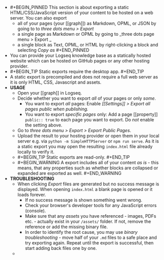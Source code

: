 -
  #+BEGIN_PINNED
  This section is about exporting a static HTML/CSS/JavaScript version of your content to be hosted on a web server. You can also export 
  * all of your pages (your [[graph]]) as Markdown, OPML, or JSON by going to to _three dots menu > Export_
  * a single page as Markdown or OPML by going to _three dots page menu > Export _
  * a single block as Text, OPML, or HTML by right-clicking a block and selecting _Copy as_
  #+END_PINNED
- You can provide your Logseq knowledge base as a statically hosted website which can be hosted on GitHub pages or any other hosting provider.
-
  #+BEGIN_TIP
  Static exports require the desktop app.
  #+END_TIP
- A static export is precompiled and does not require a full web server as it is only HTML, CSS, Javascript and assets.
- **USAGE**
	- Open your [[graph]] in Logseq.
	- Decide whether you want to export _all_ of your pages or only _some_.
		- You want to export _all_ pages: Enable *[[Settings]] > Export all pages public when publishing.*
		- You want to export _specific pages_ only: Add a page [[property]] `public:: true` to each page you want to export. Do _not_ enable the setting above.
	- Go to _three dots menu > Export > Export Public Pages_.
	- Upload the result to your hosting provider or open them in your local server e.g. via `python -m SimpleHTTPServer` or `npm run serve`. As it is a static export you may open the resulting `index.html` file already locally to verify it.
	-
	  #+BEGIN_TIP
	  Static exports are read-only.
	  #+END_TIP
	-
	  #+BEGIN_WARNING
	  A export includes all of your content _as is_ - this means, that any properties such as whether blocks are collapsed or expanded are exported as well.
	  #+END_WARNING
- **TROUBLESHOOTING**
	- When clicking _Export_ files are generated but no success message is displayed. When opening `index.html` a blank page is opened or it loads forever.
		- If no success message is shown something went wrong.
		- Check your browser's developer tools for any JavaScript errors (console).
		- Make sure that any _assets_ you have referenced - images, PDFs etc. - actually exist in your `/assets/` folder. If not, remove the reference or add the missing binary file.
		- In order to identify the root cause, you may use _binary troubleshooting_ - move half of your `.md` files to a safe place and try exporting again. Repeat until the export is successful, then start adding back files one by one.
	-